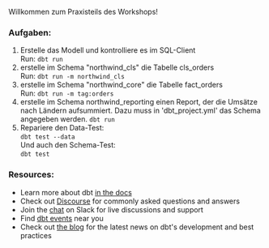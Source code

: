 Willkommen zum Praxisteils des Workshops!


### Aufgaben: 
1) Erstelle das Modell und kontrolliere es im SQL-Client  
   Run: ```dbt run```
2) erstelle im Schema "northwind_cls" die Tabelle cls_orders  
   Run: ```dbt run -m northwind_cls```
3) erstelle im Schema "northwind_core" die Tabelle fact_orders  
    Run:  ```dbt run -m tag:orders```
4) erstelle im Schema northwind_reporting einen Report, der die 
Umsätze nach Ländern aufsummiert. Dazu muss in 'dbt_project.yml'
   das Schema angegeben werden.
   ```dbt run```
5) Repariere den Data-Test:   
    ```dbt test --data```  
   Und auch den Schema-Test:  
   ```dbt test```
   



### Resources:
- Learn more about dbt [in the docs](https://docs.getdbt.com/docs/introduction)
- Check out [Discourse](https://discourse.getdbt.com/) for commonly asked questions and answers
- Join the [chat](http://slack.getdbt.com/) on Slack for live discussions and support
- Find [dbt events](https://events.getdbt.com) near you
- Check out [the blog](https://blog.getdbt.com/) for the latest news on dbt's development and best practices
